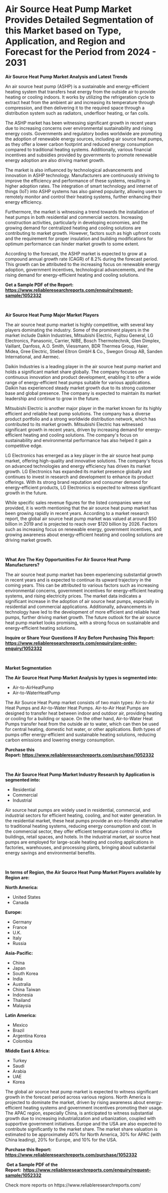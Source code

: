 <p><h1>Air Source Heat Pump Market Provides Detailed Segmentation of this Market based on Type, Application, and Region and Forecast for the Period from 2024 - 2031</h1></p><p><strong>Air Source Heat Pump Market Analysis and Latest Trends</strong></p>
<p><p>An air source heat pump (ASHP) is a sustainable and energy-efficient heating system that transfers heat energy from the outside air to provide heating or cooling indoors. It works by utilizing the refrigeration cycle to extract heat from the ambient air and increasing its temperature through compression, and then delivering it to the required space through a distribution system such as radiators, underfloor heating, or fan coils.</p><p>The ASHP market has been witnessing significant growth in recent years due to increasing concerns over environmental sustainability and rising energy costs. Governments and regulatory bodies worldwide are promoting the adoption of renewable energy sources, including air source heat pumps, as they offer a lower carbon footprint and reduced energy consumption compared to traditional heating systems. Additionally, various financial incentives and subsidies provided by governments to promote renewable energy adoption are also driving market growth.</p><p>The market is also influenced by technological advancements and innovation in ASHP technology. Manufacturers are continuously striving to improve the efficiency and performance of these systems, resulting in higher adoption rates. The integration of smart technology and internet of things (IoT) into ASHP systems has also gained popularity, allowing users to remotely monitor and control their heating systems, further enhancing their energy efficiency.</p><p>Furthermore, the market is witnessing a trend towards the installation of heat pumps in both residential and commercial sectors. Increasing construction activities, particularly in developing economies, and the growing demand for centralized heating and cooling solutions are contributing to market growth. However, factors such as high upfront costs and the requirement for proper insulation and building modifications for optimum performance can hinder market growth to some extent.</p><p>According to the forecast, the ASHP market is expected to grow at a compound annual growth rate (CAGR) of 8.2% during the forecast period. This growth can be attributed to the increasing focus on renewable energy adoption, government incentives, technological advancements, and the rising demand for energy-efficient heating and cooling solutions.</p></p>
<p><strong>Get a Sample PDF of the Report:&nbsp; <a href="https://www.reliableresearchreports.com/enquiry/request-sample/1052332">https://www.reliableresearchreports.com/enquiry/request-sample/1052332</a></strong></p>
<p>&nbsp;</p>
<p><strong>Air Source Heat Pump Major Market Players</strong></p>
<p><p>The air source heat pump market is highly competitive, with several key players dominating the industry. Some of the prominent players in the market include Daikin Industries, Mitsubishi Electric, Fujitsu General, LG Electronics, Panasonic, Carrier, NIBE, Bosch Thermotechnik, Glen Dimplex, Vaillant, Danfoss, A.O. Smith, Viessmann, BDR Thermea Group, Haier, Midea, Gree Electric, Stiebel Eltron GmbH & Co., Swegon Group AB, Sanden International, and Aermec.</p><p>Daikin Industries is a leading player in the air source heat pump market and holds a significant market share globally. The company focuses on continuous innovation and product development, enabling it to offer a wide range of energy-efficient heat pumps suitable for various applications. Daikin has experienced steady market growth due to its strong customer base and global presence. The company is expected to maintain its market leadership and continue to grow in the future.</p><p>Mitsubishi Electric is another major player in the market known for its highly efficient and reliable heat pump solutions. The company has a diverse product portfolio and a strong worldwide distribution network, which has contributed to its market growth. Mitsubishi Electric has witnessed significant growth in recent years, driven by increasing demand for energy-efficient heating and cooling solutions. The company's focus on sustainability and environmental performance has also helped it gain a competitive edge.</p><p>LG Electronics has emerged as a key player in the air source heat pump market, offering high-quality and innovative solutions. The company's focus on advanced technologies and energy efficiency has driven its market growth. LG Electronics has expanded its market presence globally and continues to invest in research and development to enhance its product offerings. With its strong brand reputation and consumer demand for energy-efficient products, LG Electronics is expected to witness significant growth in the future.</p><p>While specific sales revenue figures for the listed companies were not provided, it is worth mentioning that the air source heat pump market has been growing rapidly in recent years. According to a market research report, the global air source heat pump market was valued at around $50 billion in 2019 and is projected to reach over $120 billion by 2026. Factors such as increasing focus on renewable energy, government incentives, and growing awareness about energy-efficient heating and cooling solutions are driving market growth.</p></p>
<p>&nbsp;</p>
<p><strong>What Are The Key Opportunities For Air Source Heat Pump Manufacturers?</strong></p>
<p><p>The air source heat pump market has been experiencing substantial growth in recent years and is expected to continue its upward trajectory in the coming years. This can be attributed to various factors such as increasing environmental concerns, government incentives for energy-efficient heating systems, and rising electricity prices. The market data indicates a significant increase in the adoption of air source heat pumps, especially in residential and commercial applications. Additionally, advancements in technology have led to the development of more efficient and reliable heat pumps, further driving market growth. The future outlook for the air source heat pump market looks promising, with a strong focus on sustainable and energy-efficient heating solutions.</p></p>
<p><strong>Inquire or Share Your Questions If Any Before Purchasing This Report: <a href="https://www.reliableresearchreports.com/enquiry/pre-order-enquiry/1052332">https://www.reliableresearchreports.com/enquiry/pre-order-enquiry/1052332</a></strong></p>
<p>&nbsp;</p>
<p><strong>Market Segmentation</strong></p>
<p><strong>The Air Source Heat Pump Market Analysis by types is segmented into:</strong></p>
<p><ul><li>Air-to-AirHeatPump</li><li>Air-to-WaterHeatPump</li></ul></p>
<p><p>The Air Source Heat Pump market consists of two main types: Air-to-Air Heat Pumps and Air-to-Water Heat Pumps. Air-to-Air Heat Pumps are designed to transfer heat between indoor and outdoor air, providing heating or cooling for a building or space. On the other hand, Air-to-Water Heat Pumps transfer heat from the outside air to water, which can then be used for central heating, domestic hot water, or other applications. Both types of pumps offer energy-efficient and sustainable heating solutions, reducing carbon emissions and lowering energy consumption.</p></p>
<p><strong>Purchase this Report:&nbsp;<a href="https://www.reliableresearchreports.com/purchase/1052332">https://www.reliableresearchreports.com/purchase/1052332</a></strong></p>
<p>&nbsp;</p>
<p><strong>The Air Source Heat Pump Market Industry Research by Application is segmented into:</strong></p>
<p><ul><li>Residential</li><li>Commercial</li><li>Industrial</li></ul></p>
<p><p>Air source heat pumps are widely used in residential, commercial, and industrial sectors for efficient heating, cooling, and hot water generation. In the residential market, these heat pumps provide an eco-friendly alternative to traditional heating systems, reducing energy consumption and cost. In the commercial sector, they offer efficient temperature control in office buildings, retail spaces, and hotels. In the industrial market, air source heat pumps are employed for large-scale heating and cooling applications in factories, warehouses, and processing plants, bringing about substantial energy savings and environmental benefits.</p></p>
<p>&nbsp;</p>
<p><strong>In terms of Region, the Air Source Heat Pump Market Players available by Region are:</strong></p>
<p>
    <p> <strong> North America: </strong>
        <ul>
            <li>United States</li>
            <li>Canada</li>
        </ul>
        </p> 
    <p> <strong> Europe: </strong>
        <ul>
            <li>Germany</li>
            <li>France</li>
            <li>U.K.</li>
            <li>Italy</li>
            <li>Russia</li>
        </ul>
        </p> 
    <p> <strong> Asia-Pacific: </strong>
        <ul>
            <li>China</li>
            <li>Japan</li>
            <li>South Korea</li>
            <li>India</li>
            <li>Australia</li>
            <li>China Taiwan</li>
            <li>Indonesia</li>
            <li>Thailand</li>
            <li>Malaysia</li>
        </ul>
        </p> 
    <p> <strong> Latin America: </strong>
        <ul>
            <li>Mexico</li>
            <li>Brazil</li>
            <li>Argentina Korea</li>
            <li>Colombia</li>
        </ul>
        </p> 
    <p> <strong> Middle East & Africa: </strong>
        <ul>
            <li>Turkey</li>
            <li>Saudi</li>
            <li>Arabia</li>
            <li>UAE</li>
            <li>Korea</li>
        </ul>
    </p>
    </p>
<p><p>The global air source heat pump market is expected to witness significant growth in the forecast period across various regions. North America is projected to dominate the market, driven by rising awareness about energy-efficient heating systems and government incentives promoting their usage. The APAC region, especially China, is anticipated to witness substantial growth due to increasing industrialization and urbanization, coupled with supportive government initiatives. Europe and the USA are also expected to contribute significantly to the market share. The market share valuation is estimated to be approximately 40% for North America, 30% for APAC (with China leading), 20% for Europe, and 10% for the USA.</p></p>
<p><strong>Purchase this Report: <a href="https://www.reliableresearchreports.com/purchase/1052332">https://www.reliableresearchreports.com/purchase/1052332</a></strong></p>
<p>&nbsp;<strong>Get a Sample PDF of the Report:&nbsp;&nbsp;<a href="https://www.reliableresearchreports.com/enquiry/request-sample/1052332">https://www.reliableresearchreports.com/enquiry/request-sample/1052332</a></strong></p>
<p><strong></strong></p>
<p>Check more reports on https://www.reliableresearchreports.com/</p>